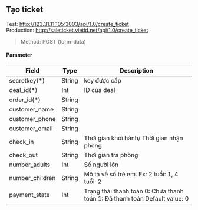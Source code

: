 
## Tạo ticket
Test: http://123.31.11.105:3003/api/1.0/create_ticket  
Production: http://saleticket.vietid.net/api/1.0/create_ticket

> Method: POST (form-data)  

#### Parameter

Field         | Type | Description |
------------- | -------------|----------|
secretkey(*)  | String | key được cấp|
deal_id(*)  | Int | ID của deal|
order_id(*)  | String ||
customer_name  | String||
customer_phone  | String||
customer_email  | String||
check_in  | String | Thời gian khởi hành/ Thời gian nhận phòng||
check_out  | String | Thời gian trả phòng||
number_adults  | Int | Số người lớn||
number_children  | String | Mô tả về số trẻ em. Ex: 2 tuổi: 1, 4 tuổi: 2||
payment_state  | Int | Trạng thái thanh toán  0: Chưa thanh toán  1: Đã thanh toán  Default value: 0||